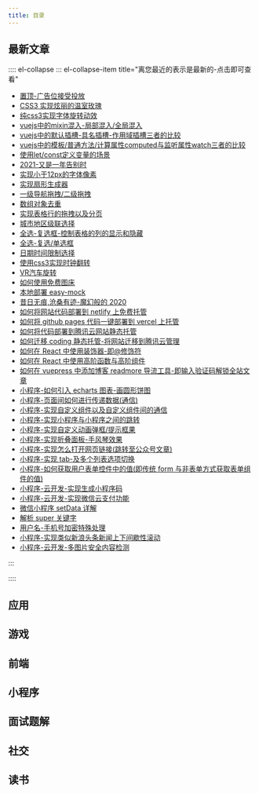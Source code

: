 ```yaml
---
title: 目录
---
```


<form-weather />
<form-Search />

<Meting server="netease"
        type="playlist"
        mid="784399723"
        :list-folded="true" />

## 最新文章

<TOC />

:::: el-collapse
::: el-collapse-item title="离您最近的表示是最新的-点击即可查看"

- [置顶-广告位接受投放](../adverent/)
- [CSS3 实现炫丽的温室玫瑰](../fontend/css/animate-meiguihua)
- [纯css3实现字体旋转动效](../fontend/css/animate-ziti-rotate)
- [vuejs中的mixin混入-局部混入/全局混入](../fontend/framework/vue-mixins)
- [vuejs中的默认插槽-具名插槽-作用域插槽三者的比较](../fontend/framework/vue-slot)
- [vuejs中的模板/普通方法/计算属性computed与监听属性watch三者的比较](../fontend/framework/vue-computed-watch)
- [使用let/const定义变量的场景](../fontend/js/variable-use)
- [2021-又是一年告别时](../read/replay/look-back-2021)
- [实现小于12px的字体像素](../fontend/css/example-small-size)
- [实现扇形生成器](../fontend/css/example-sector)
- [一级导航拖拽/二级拖拽](../fontend/css/business-level-draw)
- [数组对象去重](../fontend/rsa/array-unique-object)
- [实现表格行的拖拽以及分页](../fontend/css/business-col-draw)
- [城市地区级联选择](../fontend/css/business-city-choice/)
- [全选-复选框-控制表格的列的显示和隐藏](../fontend/css/business-control-col-show)
- [全选-复选/单选框](../fontend/css/business-select-all)
- [日期时间限制选择](../fontend/css/bussiness-date-limit-select)
- [使用css3实现时钟翻转](../fontend/css/animate-flip-clock)
- [VR汽车旋转](../fontend/css/animate-car-vr)
- [如何使用免费图床](../fontend/tools/how-use-free-drawbed)
- [本地部署 easy-mock](../fontend/tools/local-deploy-easy-mock)
- [昔日无痕,沧桑有迹-魔幻般的 2020](../read/replay/look-back-2020)
- [如何将网站代码部署到 netlify 上免费托管](../fontend/tools/netlify-hosting)
- [如何将 github pages 代码一键部署到 vercel 上托管](../fontend/tools/vercel-hosting)
- [如何将代码部署到腾讯云网站静态托管](../fontend/tools/tencent-cloud-website-host)
- [如何迁移 coding 静态托管-将网站迁移到腾讯云管理](../fontend/tools/transfer-coding-to-tengxun)
- [如何在 React 中使用装饰器-即@修饰符](../fontend/framework/advance-react-use-decorator)
- [如何在 React 中使用高阶函数与高阶组件](../fontend/framework/advance-highfun-and-component)
- [如何在 vuepress 中添加博客 readmore 导流工具-即输入验证码解锁全站文章](../fontend/tools/add-blog-guide)
- [小程序-如何引入 echarts 图表-画圆形饼图](../wechat/minprogram/import-pie-echart)
- [小程序-页面间如何进行传递数据(通信)](../wechat/minprogram/page-between-transdata)
- [小程序-实现自定义组件以及自定义组件间的通信](../wechat/minprogram/custom-components)
- [小程序-实现小程序与小程序之间的跳转](../wechat/minprogram/jump-between-apples)
- [小程序-实现自定义动画弹框/提示框果](../wechat/minprogram/custom-alert-box)
- [小程序-实现折叠面板-手风琴效果](../wechat/minprogram/accordion-effect)
- [小程序-实现怎么打开网页链接(跳转至公众号文章)](../wechat/minprogram/usewebview-open-webpage)
- [小程序-实现 tab-及多个列表选项切换](../wechat/minprogram/tab-list-change)
- [小程序-如何获取用户表单控件中的值(即传统 form 与非表单方式获取表单组件的值)](../wechat/minprogram/get-inputval)
- [小程序-云开发-实现生成小程序码](../wechat/cloudev/cloud-create-small-code)
- [小程序-云开发-实现微信云支付功能](../wechat/cloudev/cloud-payment-function)
- [微信小程序 setData 详解](../wechat/minprogram/setdata-detail)
- [解析 super 关键字](../fontend/js/resolve-super-keyword)
- [用户名-手机号加密特殊处理](/fontend/js/utils-name-mobile-encrye)
- [小程序-实现类似新浪头条新闻上下间歇性滚动](../wechat/minprogram/new-scroll-up-down)
- [小程序-云开发-多图片安全内容检测](../wechat/cloudev/img-security-check)

:::

::::

<latest-TableArticle />

## 应用

<latest-Apply />

## 游戏

<latest-Games />

## 前端

<latest-FontEnd />

## 小程序

<latest-MinProgram />

## 面试题解

<latest-InterviewTip />

## 社交

<latest-Social />

## 读书

<latest-ReadBook />

<footer-FooterLink :isShareLink="true" :isDaShang="true" />

<footer-FeedBack />
